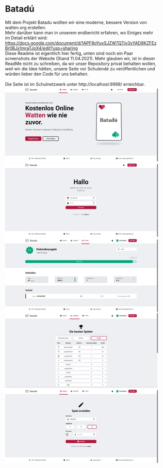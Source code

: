 # Batadú

Mit dem Projekt Batadu wollten wir eine moderne, bessere Version von watten.org erstellen.
<br>Mehr darüber kann man in unserem endbericht erfahren, wo Einiges mehr im Detail erklärt wird:
<br>https://docs.google.com/document/d/1APF8oYuvSJZW7QTiv3vYAD8KZFEzBr0BJx1mraTJoX4/edit?usp=sharing
<br>Diese Readme ist eigentlich hier fertig, unten sind noch ein Paar screenshots der Website (Stand 11.04.2021). Mehr glauben wir, ist in dieser ReadMe nicht zu schreiben, da wir unser Repository privat behalten wollen, weil wir die Idee hätten, unsere Seite vor Schulende zu veröffentlichen und würden lieber den Code für uns behalten.
<br><br>Die Seite ist im Schulnetzwerk unter http://localhost:9999/ erreichbar.
![Home](https://github.com/dado-official/batadu/blob/main/screenshots/Homepage.jpg)
![Login](https://github.com/dado-official/batadu/blob/main/screenshots/Login.jpg)
![Profile](https://github.com/dado-official/batadu/blob/main/screenshots/Profile.jpg)
![Rangliste](https://github.com/dado-official/batadu/blob/main/screenshots/Rangliste.jpg)
![Creategame](https://github.com/dado-official/batadu/blob/main/screenshots/Spielerstellen.jpg)
